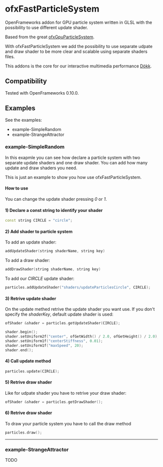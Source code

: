 # ofxFastParticleSystem
 
OpenFrameworks addon for GPU particle system written in GLSL with the possibility to use different update shader.

Based from the great [ofxGpuParticleSystem](https://github.com/neilmendoza/ofxGpuParticles).

With ofxFastParticleSystem we add the possibility to use separate udpate and draw shader to be more clear and scalable using separate shaders files.

This addons is the core for our interactive multimedia performance [Dökk](http://fuseworks.it/en/project/dokk-en/).

## Compatibility

Tested with OpenFrameworks 0.10.0.

## Examples

See the examples:

- example-SimpleRandom
- example-StrangeAttractor

### example-SimpleRandom

In this exapmle you can see how declare a particle system with two separate update shaders and one draw shader. You can add how many update and draw shaders you need.

This is just an example to show you how use ofxFastParticleSystem.

#### How to use

You can change the update shader pressing *0* or *1*.

#### 1) Declare a const string to identify your shader

```c++
const string CIRCLE = "circle";
```

#### 2) Add shader to particle system

To add an update shader:

```c++
addUpdateShader(string shaderName, string key)
```

To add a draw shader:

```c++
addDrawShader(string shaderName, string key)
```

To add our *CIRCLE* update shader:

```c++
particles.addUpdateShader("shaders/updateParticlesCircle", CIRCLE);
```

#### 3) Retrive update shader

On the update methed retrive the update shader you want use. If you don't specify the *shaderKey*, default update shader is used:

```c++
ofShader &shader = particles.getUpdateShader(CIRCLE);

shader.begin();
shader.setUniform2f("center", ofGetWidth() / 2.0, ofGetHeight() / 2.0);shader.setUniform1f("radius", 300);
shader.setUniform1f("centerStiffness", 0.01);
shader.setUniform1f("maxSpeed", 20);
shader.end();
```

#### 4) Call update method

```c++
particles.update(CIRCLE);
```

#### 5) Retrive draw shader

Like for udpate shader you have to retrive your draw shader:

```c++
ofShader &shader = particles.getDrawShader();
```

#### 6) Retrive draw shader

To draw your particle system you have to call the draw method

```c++
particles.draw();
```

---

### example-StrangeAttractor

TODO
